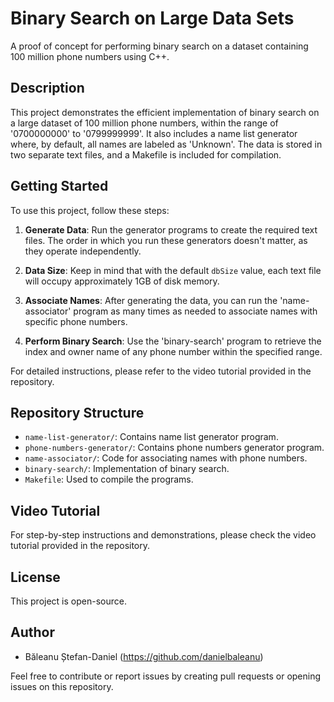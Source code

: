 # Binary Search on Large Data Sets
A proof of concept for performing binary search on a dataset containing 100 million phone numbers using C++.

## Description
This project demonstrates the efficient implementation of binary search on a large dataset of 100 million phone numbers, within the range of '0700000000' to '0799999999'. It also includes a name list generator where, by default, all names are labeled as 'Unknown'. The data is stored in two separate text files, and a Makefile is included for compilation.

## Getting Started
To use this project, follow these steps:

1. **Generate Data**: Run the generator programs to create the required text files. The order in which you run these generators doesn't matter, as they operate independently.

2. **Data Size**: Keep in mind that with the default `dbSize` value, each text file will occupy approximately 1GB of disk memory.

3. **Associate Names**: After generating the data, you can run the 'name-associator' program as many times as needed to associate names with specific phone numbers.

4. **Perform Binary Search**: Use the 'binary-search' program to retrieve the index and owner name of any phone number within the specified range.

For detailed instructions, please refer to the video tutorial provided in the repository.

## Repository Structure
- `name-list-generator/`: Contains name list generator program.
- `phone-numbers-generator/`: Contains phone numbers generator program.
- `name-associator/`: Code for associating names with phone numbers.
- `binary-search/`: Implementation of binary search.
- `Makefile`: Used to compile the programs.

## Video Tutorial
For step-by-step instructions and demonstrations, please check the video tutorial provided in the repository.

## License
This project is open-source.

## Author
- Băleanu Ștefan-Daniel (https://github.com/danielbaleanu)

Feel free to contribute or report issues by creating pull requests or opening issues on this repository.
